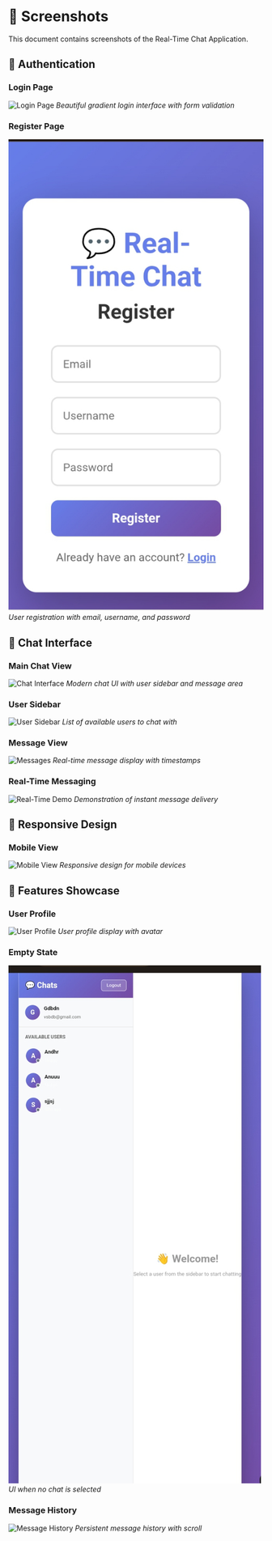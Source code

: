 # 📸 Screenshots

This document contains screenshots of the Real-Time Chat Application.

## 🔐 Authentication

### Login Page
![Login Page](./docs/screenshots/login.png)
*Beautiful gradient login interface with form validation*

### Register Page
![Register Page](./docs/screenshots/register.png)
*User registration with email, username, and password*

## 💬 Chat Interface

### Main Chat View
![Chat Interface](./docs/screenshots/chat-main.png)
*Modern chat UI with user sidebar and message area*

### User Sidebar
![User Sidebar](./docs/screenshots/user-sidebar.png)
*List of available users to chat with*

### Message View
![Messages](./docs/screenshots/messages.png)
*Real-time message display with timestamps*

### Real-Time Messaging
![Real-Time Demo](./docs/screenshots/realtime-demo.gif)
*Demonstration of instant message delivery*

## 📱 Responsive Design

### Mobile View
![Mobile View](./docs/screenshots/mobile.png)
*Responsive design for mobile devices*

## 🎨 Features Showcase

### User Profile
![User Profile](./docs/screenshots/profile.png)
*User profile display with avatar*

### Empty State
![Empty State](./docs/screenshots/empty-state.png)
*UI when no chat is selected*

### Message History
![Message History](./docs/screenshots/message-history.png)
*Persistent message history with scroll*

